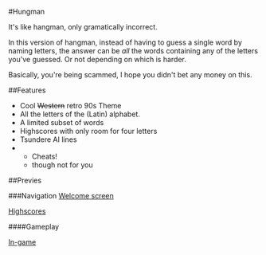 #Hungman

It's like hangman, only gramatically incorrect.

In this version of hangman, instead of having to guess a single word by naming letters, the answer can be *all* the words containing any of the letters you've guessed. Or not depending on which is harder.

Basically, you're being scammed, I hope you didn't bet any money on this.

##Features
+ Cool ~~Western~~ retro 90s Theme
+ All the letters of the (Latin) alphabet.
+ A limited subset of words
+ Highscores with only room for four letters
+ Tsundere AI lines
+ + Cheats!
  + though not for you


##Previes

###Navigation
[Welcome screen](http://i.imgur.com/QdsXvoK.jpg)

[Highscores](http://i.imgur.com/yfnXeDR.jpg)

####Gameplay

[In-game](http://i.imgur.com/a2mY8sp.jpg)
